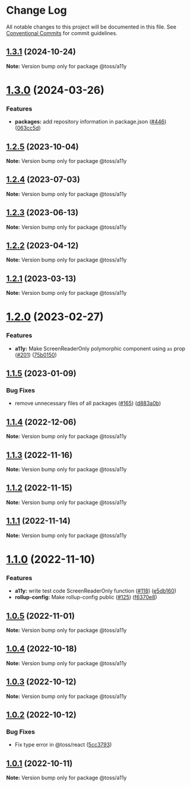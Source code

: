 # Change Log

All notable changes to this project will be documented in this file.
See [Conventional Commits](https://conventionalcommits.org) for commit guidelines.

## [1.3.1](https://github.com/toss/slash/compare/@toss/a11y@1.3.0...@toss/a11y@1.3.1) (2024-10-24)

**Note:** Version bump only for package @toss/a11y





# [1.3.0](https://github.com/toss/slash/compare/@toss/a11y@1.2.6...@toss/a11y@1.3.0) (2024-03-26)


### Features

* **packages:** add repository information in package.json ([#446](https://github.com/toss/slash/issues/446)) ([063cc5d](https://github.com/toss/slash/commit/063cc5d4699b1ba0dc20db3d2bb7dc673947500b))





## [1.2.5](https://github.com/toss/slash/compare/@toss/a11y@1.2.4...@toss/a11y@1.2.5) (2023-10-04)

**Note:** Version bump only for package @toss/a11y

## [1.2.4](https://github.com/toss/slash/compare/@toss/a11y@1.2.3...@toss/a11y@1.2.4) (2023-07-03)

**Note:** Version bump only for package @toss/a11y

## [1.2.3](https://github.com/toss/slash/compare/@toss/a11y@1.2.2...@toss/a11y@1.2.3) (2023-06-13)

**Note:** Version bump only for package @toss/a11y

## [1.2.2](https://github.com/toss/slash/compare/@toss/a11y@1.2.1...@toss/a11y@1.2.2) (2023-04-12)

**Note:** Version bump only for package @toss/a11y

## [1.2.1](https://github.com/toss/slash/compare/@toss/a11y@1.2.0...@toss/a11y@1.2.1) (2023-03-13)

**Note:** Version bump only for package @toss/a11y

# [1.2.0](https://github.com/toss/slash/compare/@toss/a11y@1.1.5...@toss/a11y@1.2.0) (2023-02-27)

### Features

* **a11y:** Make ScreenReaderOnly polymorphic component using `as` prop ([#201](https://github.com/toss/slash/issues/201)) ([75b0150](https://github.com/toss/slash/commit/75b01508800ed432cd4eb1e0076640c128a91a38))

## [1.1.5](https://github.com/toss/slash/compare/@toss/a11y@1.1.4...@toss/a11y@1.1.5) (2023-01-09)

### Bug Fixes

* remove unnecessary files of all packages ([#165](https://github.com/toss/slash/issues/165)) ([d883a0b](https://github.com/toss/slash/commit/d883a0b2aebdbc2ca39c67902cec754c63921dfe))

## [1.1.4](https://github.com/toss/slash/compare/@toss/a11y@1.1.3...@toss/a11y@1.1.4) (2022-12-06)

**Note:** Version bump only for package @toss/a11y

## [1.1.3](https://github.com/toss/slash/compare/@toss/a11y@1.1.2...@toss/a11y@1.1.3) (2022-11-16)

**Note:** Version bump only for package @toss/a11y

## [1.1.2](https://github.com/toss/slash/compare/@toss/a11y@1.1.1...@toss/a11y@1.1.2) (2022-11-15)

**Note:** Version bump only for package @toss/a11y

## [1.1.1](https://github.com/toss/slash/compare/@toss/a11y@1.1.0...@toss/a11y@1.1.1) (2022-11-14)

**Note:** Version bump only for package @toss/a11y

# [1.1.0](https://github.com/toss/slash/compare/@toss/a11y@1.0.5...@toss/a11y@1.1.0) (2022-11-10)

### Features

* **a11y:** write test code ScreenReaderOnly function ([#118](https://github.com/toss/slash/issues/118)) ([e5db160](https://github.com/toss/slash/commit/e5db160377894f3610d9cc6b349ee45f5c518654))
* **rollup-config:** Make rollup-config public ([#125](https://github.com/toss/slash/issues/125)) ([f6370e8](https://github.com/toss/slash/commit/f6370e8c4b0fa926e923b518c26b7071ee0e53da))

## [1.0.5](https://github.com/toss/slash/compare/@toss/a11y@1.0.4...@toss/a11y@1.0.5) (2022-11-01)

**Note:** Version bump only for package @toss/a11y

## [1.0.4](https://github.com/toss/slash/compare/@toss/a11y@1.0.3...@toss/a11y@1.0.4) (2022-10-18)

**Note:** Version bump only for package @toss/a11y

## [1.0.3](https://github.com/toss/slash/compare/@toss/a11y@1.0.2...@toss/a11y@1.0.3) (2022-10-12)

**Note:** Version bump only for package @toss/a11y

## [1.0.2](https://github.com/toss/slash/compare/@toss/a11y@1.0.1...@toss/a11y@1.0.2) (2022-10-12)

### Bug Fixes

* Fix type error in @toss/react ([5cc3793](https://github.com/toss/slash/commit/5cc37936e8739204f32f9f50ee61570b758343f8))

## [1.0.1](https://github.com/toss/slash/compare/@toss/a11y@1.0.0...@toss/a11y@1.0.1) (2022-10-11)

**Note:** Version bump only for package @toss/a11y
